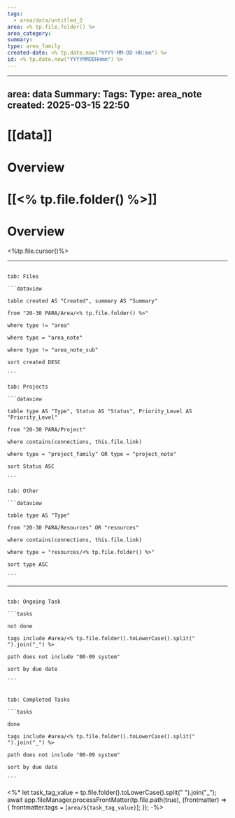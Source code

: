 ```yaml
---
tags:
  - area/data/untitled_2
area: <% tp.file.folder() %>
area_category: 
summary: 
type: area_family
created-date: <% tp.date.now("YYYY-MM-DD HH:mm") %>
id: <% tp.date.now("YYYYMMDDHHmm") %>
---
```

---
area: data
Summary: 
Tags: 
Type: area_note
created: 2025-03-15 22:50
---
# [[data]] 
# Overview


# [[<% tp.file.folder() %>]]

# Overview

<%tp.file.cursor()%>

---

````tabs

tab: Files

```dataview

table created AS "Created", summary AS "Summary"

from "20-30 PARA/Area/<% tp.file.folder() %>"

where type != "area"

where type = "area_note"

where type != "area_note_sub"

sort created DESC

```

tab: Projects

```dataview

table type AS "Type", Status AS "Status", Priority_Level AS "Priority_Level"

from "20-30 PARA/Project"

where contains(connections, this.file.link)

where type = "project_family" OR type = "project_note"

sort Status ASC

```

tab: Other

```dataview

table type AS "Type"

from "20-30 PARA/Resources" OR "resources"

where contains(connections, this.file.link)

where type = "resources/<% tp.file.folder() %>"

sort type ASC

```

````

---
  

````tabs

tab: Ongoing Task

```tasks

not done

tags include #area/<% tp.file.folder().toLowerCase().split(" ").join("_") %>

path does not include "00-09 system"

sort by due date

```

````

````tabs

tab: Completed Tasks

```tasks

done

tags include #area/<% tp.file.folder().toLowerCase().split(" ").join("_") %>

path does not include "00-09 system"

sort by due date

```

````

  

<%* 
let task_tag_value = tp.file.folder().toLowerCase().split(" ").join("_");
await app.fileManager.processFrontMatter(tp.file.path(true), (frontmatter) => {
    frontmatter.tags = [`area/${task_tag_value}`];
});
-%>
